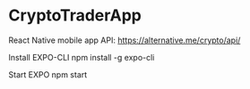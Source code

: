 # CryptoTraderApp
 
 React Native mobile app
 API: https://alternative.me/crypto/api/
 
 Install EXPO-CLI
 npm install -g expo-cli
 
 Start EXPO
 npm start
